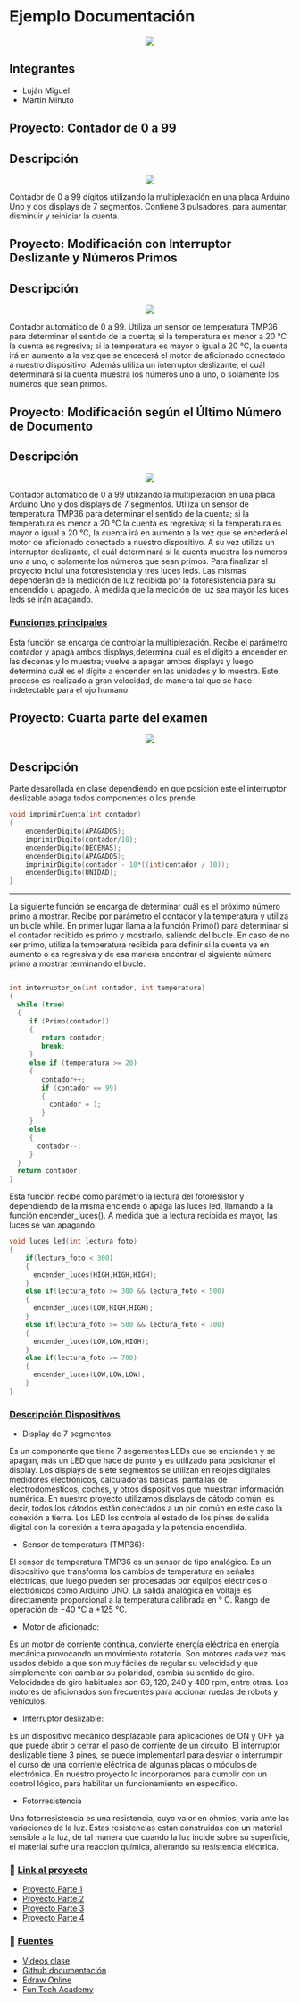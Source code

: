 # Ejemplo Documentación 
<p align="center">
<img src =./Img/ArduinoTinkercad.jpg>
</p>

## Integrantes 
- Luján Miguel
- Martin Minuto

## Proyecto: Contador de 0 a 99

## Descripción

<p align="center">
<img src = ./Img/Contador.png>
</p>

Contador de 0 a 99 dígitos utilizando la multiplexación en una placa Arduino Uno y dos displays de 7 segmentos. Contiene 3 pulsadores, para aumentar, disminuir y reiniciar la cuenta.

## Proyecto: Modificación con Interruptor Deslizante y Números Primos

## Descripción

<p align="center">
<img src = ./Img/Segunda_Parte_Contador_0_a_99_automatico.png>
</p>

 Contador automático de 0 a 99. Utiliza un sensor de temperatura TMP36 para determinar el sentido de la cuenta; si la temperatura es menor a 20 °C la cuenta es regresiva; si la temperatura es mayor o igual a 20 °C, la cuenta irá en aumento a la vez que se encederá el motor de aficionado conectado a nuestro dispositivo.
 Además utiliza un interruptor deslizante, el cuál determinará si la cuenta muestra los números uno a uno, o solamente los números que sean primos. 

## Proyecto: Modificación según el Último Número de Documento

## Descripción

<p align="center">
<img src = ./Img/Tercera.png>
</p>

  Contador automático de 0 a 99 utilizando la multiplexación en una placa Arduino Uno y dos displays de 7 segmentos. Utiliza un sensor de temperatura TMP36 para determinar el sentido de la cuenta; si la temperatura es menor a 20 °C la cuenta es regresiva; si la temperatura es mayor o igual a 20 °C, la cuenta irá en aumento a la vez que se encederá el motor de aficionado conectado a nuestro dispositivo. A su vez utiliza un interruptor deslizante, el cuál determinará si la cuenta muestra los números uno a uno, o solamente los números que sean primos. Para finalizar el proyecto incluí una fotoresistencia y tres luces leds. Las mismas dependerán de la medición de luz recibida por la fotoresistencia para su encendido u apagado. A medida que la medición de luz sea mayor las luces leds se irán apagando.

### [Funciones principales]()
Esta función se encarga de controlar la multiplexación.
Recibe el parámetro contador y apaga ambos displays,determina cuál es el dígito a encender  en las decenas y lo muestra; vuelve a apagar ambos displays y luego determina cuál es el dígito a encender en las unidades y lo muestra. Este proceso es realizado a gran velocidad, de manera tal que se hace indetectable para el ojo humano.

## Proyecto: Cuarta parte del examen

<p align="center">
<img src = ./Img/Tercera.png>
</p>

## Descripción
Parte desarollada en clase dependiendo en que posicion este el interruptor deslizable apaga todos componentes o los prende.

```C++
void imprimirCuenta(int contador)
{
    encenderDigito(APAGADOS);
    imprimirDigito(contador/10);
    encenderDigito(DECENAS);
    encenderDigito(APAGADOS);
    imprimirDigito(contador - 10*((int)contador / 10));
    encenderDigito(UNIDAD);
}
```
***
La siguiente función se encarga de determinar cuál es el próximo número primo a mostrar.
Recibe por parámetro el contador y la temperatura y utiliza un bucle while. En primer lugar llama a la función Primo() para determinar si el contador recibido es primo y mostrarlo, saliendo del bucle. En caso de no ser primo, utiliza la temperatura recibida para definir si la cuenta va en aumento o es regresiva y de esa manera encontrar el siguiente número primo a mostrar terminando el bucle.

```C++

int interruptor_on(int contador, int temperatura)
{  
  while (true)
  {
     if (Primo(contador))
     {
        return contador;
        break;   
     }
     else if (temperatura >= 20)
     {
        contador++;
        if (contador == 99)
        {
          contador = 1;
        }
     }
     else
     {
       contador--;
     }
  }  	
  return contador;
}
```

Esta función recibe como parámetro la lectura del fotoresistor y dependiendo de la misma enciende o apaga las luces led, llamando a la función encender_luces().
A medida que la lectura recibida es mayor, las luces se van apagando.
```C++
void luces_led(int lectura_foto)
{
 	if(lectura_foto < 300)
    { 
      encender_luces(HIGH,HIGH,HIGH);  
    }
    else if(lectura_foto >= 300 && lectura_foto < 500)
    {
      encender_luces(LOW,HIGH,HIGH);
    }
    else if(lectura_foto >= 500 && lectura_foto < 700)
    {
      encender_luces(LOW,LOW,HIGH);
    }
    else if(lectura_foto >= 700)
    {
      encender_luces(LOW,LOW,LOW);
    }
}
```

### [Descripción Dispositivos]() 
+ Display de 7 segmentos:
  
Es un componente que tiene 7 segementos LEDs que se encienden y se apagan, más un LED que hace de punto y es utilizado para posicionar el display.
Los displays de siete segmentos se utilizan en relojes digitales, medidores electrónicos, calculadoras básicas, pantallas de electrodomésticos, coches, y otros dispositivos que muestran información numérica.
En nuestro proyecto utilizamos displays de cátodo común, es decir, todos los cátodos están conectados a un pin común en este caso la conexión a tierra. Los LED los controla el estado de los pines de salida digital con la conexión a tierra apagada y la potencia encendida.
+ Sensor de temperatura (TMP36):
  
El sensor de temperatura TMP36 es un sensor de tipo analógico.
Es un dispositivo que transforma los cambios de temperatura en señales eléctricas, que luego pueden ser procesadas por equipos eléctricos o electrónicos como Arduino UNO.
La salida analógica en voltaje es directamente proporcional a la temperatura calibrada en ° C.
Rango de operación de −40 °C a +125 °C.

+ Motor de aficionado:
  
Es un motor de corriente continua, convierte energía eléctrica en energía mecánica provocando un movimiento rotatorio. Son motores cada vez más usados debido a que son muy fáciles de regular su velocidad y que simplemente con cambiar su polaridad, cambia su sentido de giro. Velocidades de giro habituales son 60, 120, 240 y 480 rpm, entre otras.
Los motores de aficionados son frecuentes para accionar ruedas de robots y vehículos.

+ Interruptor deslizable:
  
Es un dispositivo mecánico desplazable para aplicaciones de ON y OFF ya que puede abrir o cerrar el paso de corriente de un circuito. El interruptor deslizable tiene 3 pines, se puede implementarl para desviar o interrumpir el curso de una corriente eléctrica de algunas placas o módulos de electrónica. En nuestro proyecto lo incorporamos para cumplir con un control lógico, para habilitar un funcionamiento en específico.

+ Fotorresistencia

Una fotorresistencia es una resistencia, cuyo valor en ohmios, varía ante las variaciones de la luz. Estas resistencias están construidas con un material sensible a la luz, de tal manera que cuando la luz incide sobre su superficie, el material sufre una reacción química, alterando su resistencia eléctrica.
###

### :eyes: [Link al proyecto]()
+ [Proyecto Parte 1](https://www.tinkercad.com/things/5Z7G48YTEfT)
+ [Proyecto Parte 2](https://www.tinkercad.com/things/doRtzcyFkZG)
+ [Proyecto Parte 3](https://www.tinkercad.com/things/8WAiDwC9C1x)
+ [Proyecto Parte 4](https://www.tinkercad.com/things/5zCF0q4JZKH-cuarta-parte-contador/editel?sharecode=68-ZwVMUBwo8heu20V3pfmVnKo_wjrUPJWesDrkCLvY)

  
  
### :book: [Fuentes]()
+ [Videos clase](https://www.youtube.com/playlist?list=PL7LaR6_A2-E11BQXtypHMgWrSR-XOCeyD)
+ [Github documentación](https://docs.github.com/es/get-started/writing-on-github/getting-started-with-writing-and-formatting-on-github/basic-writing-and-formatting-syntax)
+ [Edraw Online](https://www.edrawmax.com/online/share.html?code=fb7e017c63a511ee8e0f0a54be41f961)
+ [Fun Tech Academy](https://funtechacademy.github.io/arduino/)